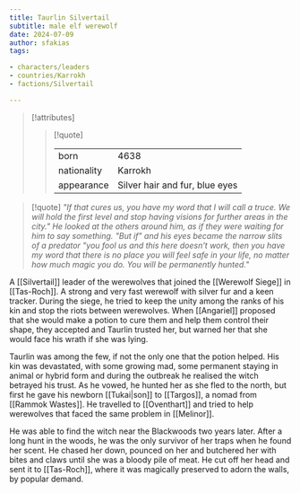 ```yaml
---
title: Taurlin Silvertail
subtitle: male elf werewolf
date: 2024-07-09
author: sfakias
tags:

- characters/leaders
- countries/Karrokh
- factions/Silvertail

---
```

> [!attributes]
> 
> > [!quote]
> >
> > | | |
> > | --- | --- |
> > | born | 4638 |
> > | nationality | Karrokh |
> > | appearance | Silver hair and fur, blue eyes |

> [!quote] 
> _"If that cures us, you have my word that I will call a truce. We will hold the first level and stop having visions for further areas in the city." He looked at the others around him, as if they were waiting for him to say something. "But if" and his eyes became the narrow slits of a predator "you fool us and this here doesn't work, then you have my word that there is no place you will feel safe in your life, no matter how much magic you do. You will be permanently hunted."_

A [[Silvertail]] leader of the werewolves that joined the [[Werewolf Siege]] in [[Tas-Roch]]. A strong and very fast werewolf with silver fur and a keen tracker. During the siege, he tried to keep the unity among the ranks of his kin and stop the riots between werewolves. When [[Angariel]] proposed that she would make a potion to cure them and help them control their shape, they accepted and Taurlin trusted her, but warned her that she would face his wrath if she was lying. 

Taurlin was among the few, if not the only one that the potion helped. His kin was devastated, with some growing mad, some permanent staying in animal or hybrid form and during the outbreak he realised the witch betrayed his trust. As he vowed, he hunted her as she fled to the north, but first he gave his newborn [[Tukai|son]] to [[Targos]], a nomad from [[Rammok Wastes]]. He travelled to [[Oventhart]] and tried to help werewolves that faced the same problem in [[Melinor]].

He was able to find the witch near the Blackwoods two years later. After a long hunt in the woods, he was the only survivor of her traps when he found her scent. He chased her down, pounced on her and butchered her with bites and claws until she was a bloody pile of meat. He cut off her head and sent it to [[Tas-Roch]], where it was magically preserved to adorn the walls, by popular demand.